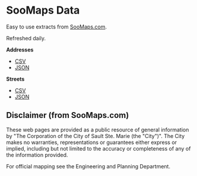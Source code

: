 # SooMaps Data

Easy to use extracts from [SooMaps.com](https://www.soomaps.com/).

Refreshed daily.

**Addresses**

- [CSV](addresses.csv)
- [JSON](addresses.json)

**Streets**

- [CSV](streets.csv)
- [JSON](streets.json)

## Disclaimer (from SooMaps.com)

These web pages are provided as a public resource of general information by
"The Corporation of the City of Sault Ste. Marie (the "City")".
The City makes no warranties, representations or guarantees
either express or implied, including but not limited to
the accuracy or completeness of any of the information provided.

For official mapping see the Engineering and Planning Department.

